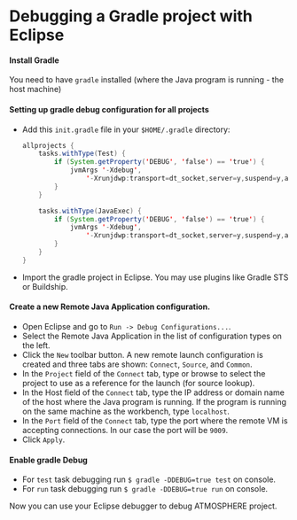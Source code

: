 # Debugging a Gradle project with Eclipse

#### Install Gradle
You need to have `gradle` installed (where the Java program is running - the host machine)

#### Setting up gradle debug configuration for all projects
* Add this `init.gradle` file in your `$HOME/.gradle` directory:

  ```java
  allprojects {
      tasks.withType(Test) {
          if (System.getProperty('DEBUG', 'false') == 'true') {
              jvmArgs '-Xdebug',
                  '-Xrunjdwp:transport=dt_socket,server=y,suspend=y,address=9009'
          }
      }

      tasks.withType(JavaExec) {
          if (System.getProperty('DEBUG', 'false') == 'true') {
              jvmArgs '-Xdebug',
                  '-Xrunjdwp:transport=dt_socket,server=y,suspend=y,address=9009'
          }
      }
  }
  ```

* Import the gradle project in Eclipse. You may use plugins like Gradle STS or Buildship.

#### Create a new Remote Java Application configuration.
  * Open Eclipse and go to `Run -> Debug Configurations...`.
  * Select the Remote Java Application in the list of configuration types on the left.
  * Click the `New` toolbar button. A new remote launch configuration is created and three tabs are shown: `Connect`, `Source`, and `Common`.
  * In the `Project` field of the `Connect` tab, type or browse to select the project to use as a reference for the launch (for source lookup).
  * In the Host field of the `Connect` tab, type the IP address or domain name of the host where the Java program is running. If the program is running on the same machine as the workbench, type `localhost`.
  * In the `Port` field of the `Connect` tab, type the port where the remote VM is accepting connections. In our case the port will be `9009`.
  * Click `Apply`.

#### Enable gradle Debug
 * For `test` task debugging run `$ gradle -DDEBUG=true test` on console.
 * For `run` task debugging run `$ gradle -DDEBUG=true run` on console.

Now you can use your Eclipse debugger to debug ATMOSPHERE project.
